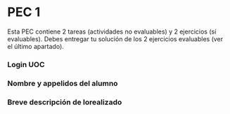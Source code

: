 # PEC 1


Esta PEC contiene 2 tareas (actividades no evaluables) y 2 ejercicios (sí evaluables).
Debes entregar tu solución de los 2 ejercicios evaluables (ver el último apartado).

### Login UOC

### Nombre y appelidos del alumno

### Breve descripción de lorealizado








